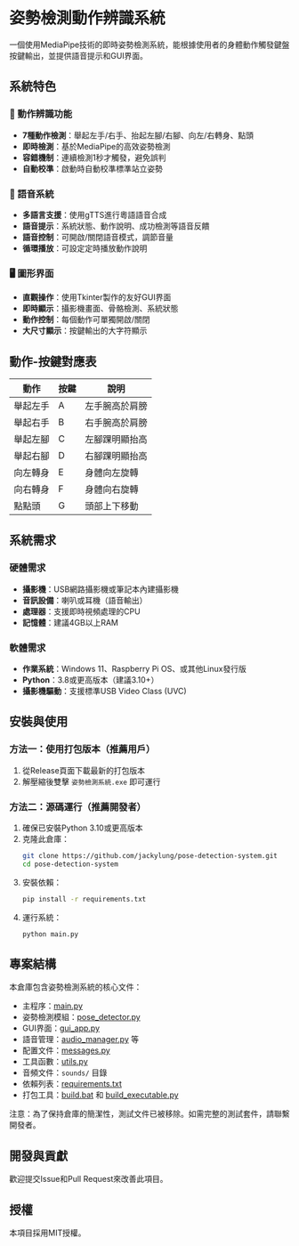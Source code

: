 # 姿勢檢測動作辨識系統

一個使用MediaPipe技術的即時姿勢檢測系統，能根據使用者的身體動作觸發鍵盤按鍵輸出，並提供語音提示和GUI界面。

## 系統特色

### 🎯 動作辨識功能
- **7種動作檢測**：舉起左手/右手、抬起左腳/右腳、向左/右轉身、點頭
- **即時檢測**：基於MediaPipe的高效姿勢檢測
- **容錯機制**：連續檢測1秒才觸發，避免誤判
- **自動校準**：啟動時自動校準標準站立姿勢

### 🎵 語音系統
- **多語言支援**：使用gTTS進行粵語語音合成
- **語音提示**：系統狀態、動作說明、成功檢測等語音反饋
- **語音控制**：可開啟/關閉語音模式，調節音量
- **循環播放**：可設定定時播放動作說明

### 🖥️ 圖形界面
- **直觀操作**：使用Tkinter製作的友好GUI界面
- **即時顯示**：攝影機畫面、骨骼檢測、系統狀態
- **動作控制**：每個動作可單獨開啟/關閉
- **大尺寸顯示**：按鍵輸出的大字符顯示

## 動作-按鍵對應表

| 動作 | 按鍵 | 說明 |
|------|------|------|
| 舉起左手 | A | 左手腕高於肩膀 |
| 舉起右手 | B | 右手腕高於肩膀 |
| 舉起左腳 | C | 左腳踝明顯抬高 |
| 舉起右腳 | D | 右腳踝明顯抬高 |
| 向左轉身 | E | 身體向左旋轉 |
| 向右轉身 | F | 身體向右旋轉 |
| 點點頭 | G | 頭部上下移動 |

## 系統需求

### 硬體需求
- **攝影機**：USB網路攝影機或筆記本內建攝影機
- **音訊設備**：喇叭或耳機（語音輸出）
- **處理器**：支援即時視頻處理的CPU
- **記憶體**：建議4GB以上RAM

### 軟體需求
- **作業系統**：Windows 11、Raspberry Pi OS、或其他Linux發行版
- **Python**：3.8或更高版本（建議3.10+）
- **攝影機驅動**：支援標準USB Video Class (UVC)

## 安裝與使用

### 方法一：使用打包版本（推薦用戶）
1. 從Release頁面下載最新的打包版本
2. 解壓縮後雙擊 `姿勢檢測系統.exe` 即可運行

### 方法二：源碼運行（推薦開發者）
1. 確保已安裝Python 3.10或更高版本
2. 克隆此倉庫：
   ```bash
   git clone https://github.com/jackylung/pose-detection-system.git
   cd pose-detection-system
   ```
3. 安裝依賴：
   ```bash
   pip install -r requirements.txt
   ```
4. 運行系統：
   ```bash
   python main.py
   ```

## 專案結構

本倉庫包含姿勢檢測系統的核心文件：
- 主程序：[main.py](file://c:\Users\JackyCheung\qoder_projects\pose_detection\main.py)
- 姿勢檢測模組：[pose_detector.py](file://c:\Users\JackyCheung\qoder_projects\pose_detection\pose_detector.py)
- GUI界面：[gui_app.py](file://c:\Users\JackyCheung\qoder_projects\pose_detection\gui_app.py)
- 語音管理：[audio_manager.py](file://c:\Users\JackyCheung\qoder_projects\pose_detection\audio_manager.py) 等
- 配置文件：[messages.py](file://c:\Users\JackyCheung\qoder_projects\pose_detection\messages.py)
- 工具函數：[utils.py](file://c:\Users\JackyCheung\qoder_projects\pose_detection\utils.py)
- 音頻文件：`sounds/` 目錄
- 依賴列表：[requirements.txt](file://c:\Users\JackyCheung\qoder_projects\pose_detection\requirements.txt)
- 打包工具：[build.bat](file://c:\Users\JackyCheung\qoder_projects\pose_detection\build.bat) 和 [build_executable.py](file://c:\Users\JackyCheung\qoder_projects\pose_detection\build_executable.py)

注意：為了保持倉庫的簡潔性，測試文件已被移除。如需完整的測試套件，請聯繫開發者。

## 開發與貢獻

歡迎提交Issue和Pull Request來改善此項目。

## 授權

本項目採用MIT授權。